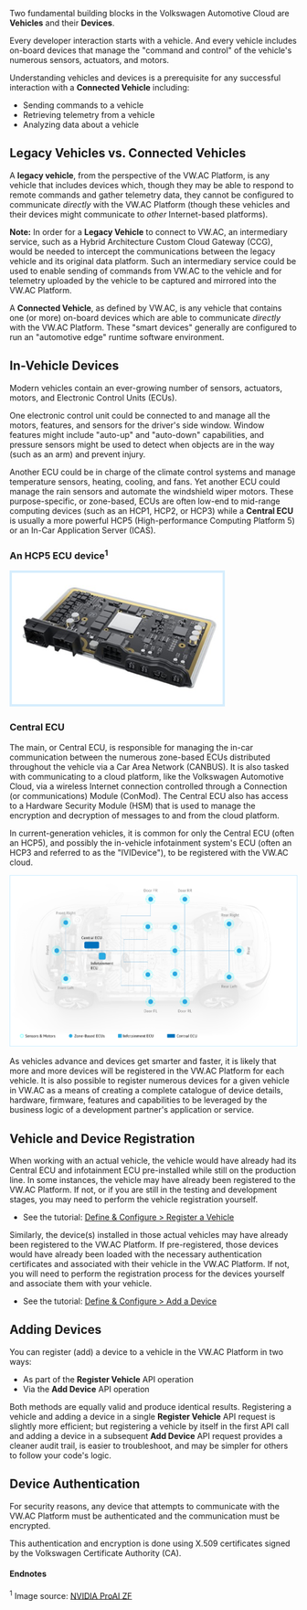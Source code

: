 Two fundamental building blocks in the Volkswagen Automotive Cloud are **Vehicles** and their **Devices**.

Every developer interaction starts with a vehicle. And every vehicle includes on-board devices that manage the "command and control" of the vehicle's numerous sensors, actuators, and motors.

Understanding vehicles and devices is a prerequisite for any successful interaction with a **Connected Vehicle** including:

- Sending commands to a vehicle
- Retrieving telemetry from a vehicle
- Analyzing data about a vehicle


## Legacy Vehicles vs. Connected Vehicles

A **legacy vehicle**, from the perspective of the VW.AC Platform, is any vehicle that includes devices which, though they may be able to respond to remote commands and gather telemetry data, they cannot be configured to communicate *directly* with the VW.AC Platform (though these vehicles and their devices might communicate to *other* Internet-based platforms). 

**Note:** In order for a **Legacy Vehicle** to connect to VW.AC, an intermediary service, such as a Hybrid Architecture Custom Cloud Gateway (CCG), would be needed to intercept the communications between the legacy vehicle and its original data platform. Such an intermediary service could be used to enable sending of commands from VW.AC to the vehicle and for telemetry uploaded by the vehicle to be captured and mirrored into the VW.AC Platform.

A **Connected Vehicle**, as defined by VW.AC, is any vehicle that contains one (or more) on-board devices which are able to communicate *directly* with the VW.AC Platform. These "smart devices" generally are configured to run an "automotive edge" runtime software environment.


## In-Vehicle Devices

Modern vehicles contain an ever-growing number of sensors, actuators, motors, and Electronic Control Units (ECUs).

One electronic control unit could be connected to and manage all the motors, features, and sensors for the driver's side window. Window features might include "auto-up" and "auto-down" capabilities, and pressure sensors might be used to detect when objects are in the way (such as an arm) and prevent injury.

Another ECU could be in charge of the climate control systems and manage temperature sensors, heating, cooling, and fans. Yet another ECU could manage the rain sensors and automate the windshield wiper motors. These purpose-specific, or zone-based, ECUs are often low-end to mid-range computing devices (such as an HCP1, HCP2, or HCP3) while a **Central ECU** is usually a more powerful HCP5 (High-performance Computing Platform 5) or an In-Car Application Server (ICAS).

### An HCP5 ECU device<sup>1</sup>
<img src="../vwdocs/HCP_ZF_ProAI_02.png" alt="HCP5" /> 

### Central ECU
The main, or Central ECU, is responsible for managing the in-car communication between the numerous zone-based ECUs distributed throughout the vehicle via a Car Area Network (CANBUS). It is also tasked with communicating to a cloud platform, like the Volkswagen Automotive Cloud, via a wireless Internet connection controlled through a Connection (or communications) Module (ConMod). The Central ECU also has access to a Hardware Security Module (HSM) that is used to manage the encryption and decryption of messages to and from the cloud platform.

In current-generation vehicles, it is common for only the Central ECU (often an HCP5), and possibly the in-vehicle infotainment system's ECU (often an HCP3 and referred to as the "IVIDevice"), to be registered with the VW.AC cloud.

<img src="../vwdocs/Full-Connected-Vehicle-07b.png" alt="Connected Vehicle" />

As vehicles advance and devices get smarter and faster, it is likely that more and more devices will be registered in the VW.AC Platform for each vehicle. It is also possible to register numerous devices for a given vehicle in VW.AC as a means of creating a complete catalogue of device details, hardware, firmware, features and capabilities to be leveraged by the business logic of a development partner's application or service.


## Vehicle and Device Registration

When working with an actual vehicle, the vehicle would have already had its Central ECU and infotainment ECU pre-installed while still on the production line. In some instances, the vehicle may have already been registered to the VW.AC Platform. If not, or if you are still in the testing and development stages, you may need to perform the vehicle registration yourself.

- See the tutorial: [Define & Configure > Register a Vehicle](/s/document-item?bundleId=vwac-documentation&topicId=training4.0%2FTry-it-01-Register-a-Vehicle.html)

Similarly, the device(s) installed in those actual vehicles may have already been registered to the VW.AC Platform. If pre-registered, those devices would have already been loaded with the necessary authentication certificates and associated with their vehicle in the VW.AC Platform. If not, you will need to perform the registration process for the devices yourself and associate them with your vehicle.

- See the tutorial: [Define & Configure > Add a Device](/s/document-item?bundleId=vwac-documentation&topicId=training4.0%2FTry-it-02-Add-a-Device.html)


## Adding Devices

You can register (add) a device to a vehicle in the VW.AC Platform in two ways:

- As part of the **Register Vehicle** API operation
- Via the **Add Device** API operation

Both methods are equally valid and produce identical results. Registering a vehicle and adding a device in a single **Register Vehicle** API request is slightly more efficient; but registering a vehicle by itself in the first API call and adding a device in a subsequent **Add Device** API request provides a cleaner audit trail, is easier to troubleshoot, and may be simpler for others to follow your code's logic.


## Device Authentication

For security reasons, any device that attempts to communicate with the VW.AC Platform must be authenticated and the communication must be encrypted.

This authentication and encryption is done using X.509 certificates signed by the Volkswagen Certificate Authority (CA).


#### Endnotes

<sup>1</sup> Image source: [NVIDIA ProAI ZF](https://nvidianews.nvidia.com/news/volkswagen-and-nvidia-to-infuse-ai-into-future-vehicle-lineup)
